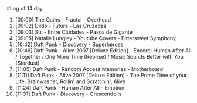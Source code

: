 #Log of 14 day

1. [00:00] The Oaths - Fractal - Overhead
1. [09:02] Dildo - Futura - Las Cruzadas
1. [09:03] Súi - Entre Ciudades - Pasos de Gigante
1. [09:05] Natalie Lungley - Youtube Covers - Bittersweet Symphony
1. [10:42] Daft Punk - Discovery - Superheroes
1. [10:46] Daft Punk - Alive 2007 [Deluxe Edition] - Encore: Human After All / Together / One More Time (Reprise) / Music Sounds Better with You (Stardust)
1. [11:05] Daft Punk - Random Access Memories - Motherboard
1. [11:11] Daft Punk - Alive 2007 [Deluxe Edition] - The Prime Time of your Life, Brainwasher, Rollin' and Scratchin', Alive
1. [11:24] Daft Punk - Human After All - Emotion
1. [11:31] Daft Punk - Discovery - Crescendolls
